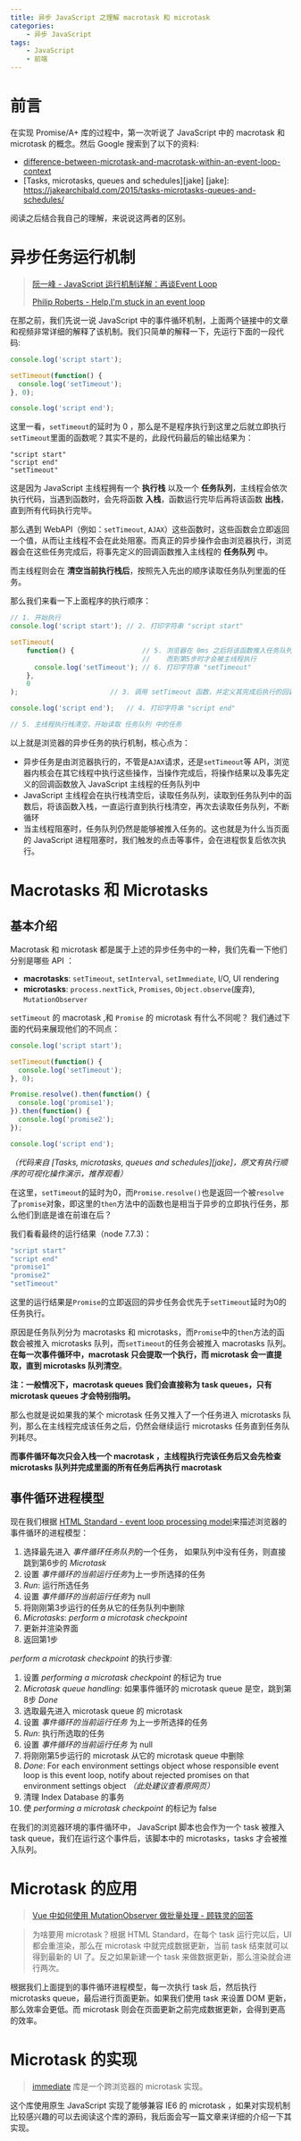 ```yaml
---
title: 异步 JavaScript 之理解 macrotask 和 microtask
categories:
    - 异步 JavaScript
tags:
    - JavaScript
    - 前端
---
```


# 前言
在实现 Promise/A+ 库的过程中，第一次听说了 JavaScript 中的 macrotask 和 microtask 的概念。然后 Google 搜索到了以下的资料:

- [difference-between-microtask-and-macrotask-within-an-event-loop-context](https://stackoverflow.com/questions/25915634/difference-between-microtask-and-macrotask-within-an-event-loop-context#)
- [Tasks, microtasks, queues and schedules][jake]
[jake]: https://jakearchibald.com/2015/tasks-microtasks-queues-and-schedules/


阅读之后结合我自己的理解，来说说这两者的区别。

# 异步任务运行机制

>   [阮一峰 - JavaScript 运行机制详解：再谈Event Loop](http://www.ruanyifeng.com/blog/2014/10/event-loop.html)
>  
>   [Philip Roberts - Help,I'm stuck in an event loop](http://v.youku.com/v_show/id_XODA0MDYyNTcy.html)
    
在那之前，我们先说一说 JavaScript 中的事件循环机制，上面两个链接中的文章和视频非常详细的解释了该机制。我们只简单的解释一下，先运行下面的一段代码:

```javascript
console.log('script start');

setTimeout(function() {
  console.log('setTimeout');
}, 0);

console.log('script end');
```

这里一看，`setTimeout`的延时为 0 ，那么是不是程序执行到这里之后就立即执行`setTimeout`里面的函数呢？其实不是的，此段代码最后的输出结果为：
```
"script start"
"script end"
"setTimeout"
```

这是因为 JavaScript 主线程拥有一个 **执行栈** 以及一个 **任务队列**，主线程会依次执行代码，当遇到函数时，会先将函数 **入栈**，函数运行完毕后再将该函数 **出栈**，直到所有代码执行完毕。

那么遇到 WebAPI（例如：`setTimeout`, `AJAX`）这些函数时，这些函数会立即返回一个值，从而让主线程不会在此处阻塞。而真正的异步操作会由浏览器执行，浏览器会在这些任务完成后，将事先定义的回调函数推入主线程的 **任务队列** 中。

而主线程则会在 **清空当前执行栈后**，按照先入先出的顺序读取任务队列里面的任务。

那么我们来看一下上面程序的执行顺序：
```javascript
// 1. 开始执行
console.log('script start'); // 2. 打印字符串 "script start"

setTimeout(
    function() {                 // 5. 浏览器在 0ms 之后将该函数推入任务队列
                                 //    而到第5步时才会被主线程执行
      console.log('setTimeout'); // 6. 打印字符串 "setTimeout"
    },
    0
);                       // 3. 调用 setTimeout 函数，并定义其完成后执行的回调函数

console.log('script end');   // 4. 打印字符串 "script end"

// 5. 主线程执行栈清空，开始读取 任务队列 中的任务
```

以上就是浏览器的异步任务的执行机制，核心点为：
- 异步任务是由浏览器执行的，不管是`AJAX`请求，还是`setTimeout`等 API，浏览器内核会在其它线程中执行这些操作，当操作完成后，将操作结果以及事先定义的回调函数放入 JavaScript 主线程的任务队列中
- JavaScript 主线程会在执行栈清空后，读取任务队列，读取到任务队列中的函数后，将该函数入栈，一直运行直到执行栈清空，再次去读取任务队列，不断循环
- 当主线程阻塞时，任务队列仍然是能够被推入任务的。这也就是为什么当页面的 JavaScript 进程阻塞时，我们触发的点击等事件，会在进程恢复后依次执行。

# Macrotasks 和 Microtasks

## 基本介绍
Macrotask 和 microtask 都是属于上述的异步任务中的一种，我们先看一下他们分别是哪些 API ：
- **macrotasks**: `setTimeout`, `setInterval`, `setImmediate`, I/O, UI rendering
- **microtasks**: `process.nextTick`, `Promises`, `Object.observe`(废弃), `MutationObserver`

 `setTimeout` 的 macrotask ,和 `Promise` 的 microtask 有什么不同呢？ 我们通过下面的代码来展现他们的不同点：

```javascript
console.log('script start');

setTimeout(function() {
  console.log('setTimeout');
}, 0);

Promise.resolve().then(function() {
  console.log('promise1');
}).then(function() {
  console.log('promise2');
});

console.log('script end');
```
*（代码来自 [Tasks, microtasks, queues and schedules][jake]，原文有执行顺序的可视化操作演示，推荐观看）*

在这里，`setTimeout`的延时为0，而`Promise.resolve()`也是返回一个被`resolve`了`promise`对象，即这里的`then`方法中的函数也是相当于异步的立即执行任务，那么他们到底是谁在前谁在后？

我们看看最终的运行结果（node 7.7.3)：
```javascript
"script start"
"script end"
"promise1"
"promise2"
"setTimeout"
```

这里的运行结果是`Promise`的立即返回的异步任务会优先于`setTimeout`延时为0的任务执行。

原因是任务队列分为 macrotasks 和 microtasks，而`Promise`中的`then`方法的函数会被推入 microtasks 队列，而`setTimeout`的任务会被推入 macrotasks 队列。**在每一次事件循环中，macrotask 只会提取一个执行，而 microtask 会一直提取，直到 microtasks 队列清空**。

**注：一般情况下，macrotask queues 我们会直接称为 task queues，只有 microtask queues 才会特别指明。**

那么也就是说如果我的某个 microtask 任务又推入了一个任务进入  microtasks 队列，那么在主线程完成该任务之后，仍然会继续运行 microtasks 任务直到任务队列耗尽。

**而事件循环每次只会入栈一个 macrotask ，主线程执行完该任务后又会先检查 microtasks 队列并完成里面的所有任务后再执行 macrotask**

## 事件循环进程模型
现在我们根据 [HTML Standard - event loop processing model](https://html.spec.whatwg.org/multipage/webappapis.html#event-loop-processing-model)来描述浏览器的事件循环的进程模型：
1. 选择最先进入 *事件循环任务队列*的一个任务， 如果队列中没有任务，则直接跳到第6步的 *Microtask*
2. 设置 *事件循环的当前运行任务*为上一步所选择的任务
3. *Run*: 运行所选任务
4. 设置 *事件循环的当前运行任务*为 null
5. 将刚刚第3步运行的任务从它的任务队列中删除
6. *Microtasks*:  *perform a microtask checkpoint*
7. 更新并渲染界面
8. 返回第1步

*perform a microtask checkpoint* 的执行步骤:
1. 设置 *performing a microtask checkpoint* 的标记为 true
2. *Microtask queue handling*: 如果事件循环的 microtask queue 是空，跳到第8步 *Done*
3. 选取最先进入 microtask queue 的 microtask
4. 设置 *事件循环的当前运行任务* 为上一步所选择的任务
5. *Run*: 执行所选取的任务
6. 设置 *事件循环的当前运行任务* 为 null
7. 将刚刚第5步运行的 microtask 从它的 microtask queue 中删除
8. *Done*: For each environment settings object whose responsible event loop is this event loop, notify about rejected promises on that environment settings object *（此处建议查看原网页）*
9. 清理 Index Database 的事务
10. 使 *performing a microtask checkpoint* 的标记为 false

在我们的浏览器环境的事件循环中， JavaScript 脚本也会作为一个 task 被推入 task queue，我们在运行这个事件后，该脚本中的 microtasks，tasks 才会被推入队列。

<!-- ```flow
st=>start: 开始执行
js=>operation: 主线程执行栈
mis=>operation: 提取一个任务到执行栈
emis=>condition: microtasks是否清空？
mas=>operation: 提取一个任务到执行栈
emas=>condition: macrotasks是否清空？
end=>end: 继续循环检测任务队列

st->js->emis
emis(no)->mis->js
emis(yes)->emas
emas(no)->mas->js
emas(yes)->end
``` -->

# Microtask 的应用

> [Vue 中如何使用 MutationObserver 做批量处理 - 顾轶灵的回答](http://zhihu.com/question/55364497/answer/144215284)

> 为啥要用 microtask？根据 HTML Standard，在每个 task 运行完以后，UI 都会重渲染，那么在 microtask 中就完成数据更新，当前 task 结束就可以得到最新的 UI 了。反之如果新建一个 task 来做数据更新，那么渲染就会进行两次。


根据我们上面提到的事件循环进程模型，每一次执行 task 后，然后执行 microtasks queue，最后进行页面更新。如果我们使用 task 来设置 DOM 更新，那么效率会更低。而 microtask 则会在页面更新之前完成数据更新，会得到更高的效率。


# Microtask 的实现

>[immediate](https://github.com/calvinmetcalf/immediate) 库是一个跨浏览器的 microtask 实现。

这个库使用原生 JavaScript 实现了能够兼容 IE6 的 microtask ，如果对实现机制比较感兴趣的可以去阅读这个库的源码，我后面会写一篇文章来详细的介绍一下其实现。